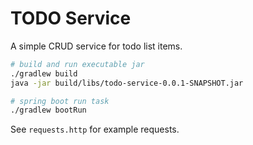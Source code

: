 # TODO Service
A simple CRUD service for todo list items.

```bash
# build and run executable jar
./gradlew build
java -jar build/libs/todo-service-0.0.1-SNAPSHOT.jar

# spring boot run task
./gradlew bootRun
```

See `requests.http` for example requests.